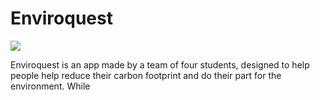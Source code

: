 # Enviroquest
![](https://img.shields.io/badge/<Contributors>-<4>-informational?style=flat&logo=<LOGO_NAME>&logoColor=white&color=2bbc8a)

Enviroquest is an app made by a team of four students, designed to help people help reduce their carbon footprint and do their part for the environment. While 
